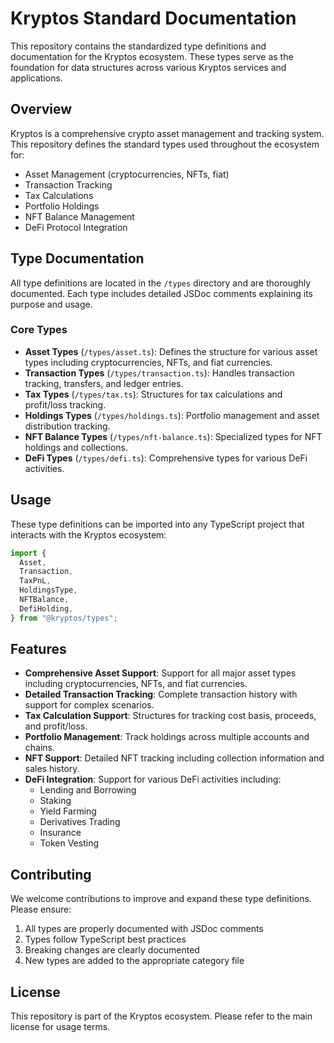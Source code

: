 # Kryptos Standard Documentation

This repository contains the standardized type definitions and documentation for the Kryptos ecosystem. These types serve as the foundation for data structures across various Kryptos services and applications.

## Overview

Kryptos is a comprehensive crypto asset management and tracking system. This repository defines the standard types used throughout the ecosystem for:

- Asset Management (cryptocurrencies, NFTs, fiat)
- Transaction Tracking
- Tax Calculations
- Portfolio Holdings
- NFT Balance Management
- DeFi Protocol Integration

## Type Documentation

All type definitions are located in the `/types` directory and are thoroughly documented. Each type includes detailed JSDoc comments explaining its purpose and usage.

### Core Types

- **Asset Types** (`/types/asset.ts`): Defines the structure for various asset types including cryptocurrencies, NFTs, and fiat currencies.
- **Transaction Types** (`/types/transaction.ts`): Handles transaction tracking, transfers, and ledger entries.
- **Tax Types** (`/types/tax.ts`): Structures for tax calculations and profit/loss tracking.
- **Holdings Types** (`/types/holdings.ts`): Portfolio management and asset distribution tracking.
- **NFT Balance Types** (`/types/nft-balance.ts`): Specialized types for NFT holdings and collections.
- **DeFi Types** (`/types/defi.ts`): Comprehensive types for various DeFi activities.

## Usage

These type definitions can be imported into any TypeScript project that interacts with the Kryptos ecosystem:

```typescript
import {
  Asset,
  Transaction,
  TaxPnL,
  HoldingsType,
  NFTBalance,
  DefiHolding,
} from "@kryptos/types";
```

## Features

- **Comprehensive Asset Support**: Support for all major asset types including cryptocurrencies, NFTs, and fiat currencies.
- **Detailed Transaction Tracking**: Complete transaction history with support for complex scenarios.
- **Tax Calculation Support**: Structures for tracking cost basis, proceeds, and profit/loss.
- **Portfolio Management**: Track holdings across multiple accounts and chains.
- **NFT Support**: Detailed NFT tracking including collection information and sales history.
- **DeFi Integration**: Support for various DeFi activities including:
  - Lending and Borrowing
  - Staking
  - Yield Farming
  - Derivatives Trading
  - Insurance
  - Token Vesting

## Contributing

We welcome contributions to improve and expand these type definitions. Please ensure:

1. All types are properly documented with JSDoc comments
2. Types follow TypeScript best practices
3. Breaking changes are clearly documented
4. New types are added to the appropriate category file

## License

This repository is part of the Kryptos ecosystem. Please refer to the main license for usage terms.
